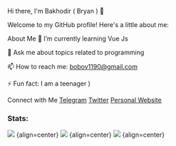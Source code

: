 Hi there, I'm Bakhodir ( Bryan ) 👋

Welcome to my GitHub profile! Here's a little about me:

About Me
🌱 I’m currently learning Vue Js

💬 Ask me about topics related to programming

📫 How to reach me: bobov1190@gmail.com

⚡ Fun fact: I am a teenager )

Connect with Me
[Telegram](https://t.me/programma1190)
[Twitter](https://x.com/edge_name)
[Personal Website](qadimiy.github.io)

### Stats:
  ![](http://github-profile-summary-cards.vercel.app/api/cards/profile-details?username=bobov1190&theme=transparent) {align=center}
  ![](http://github-profile-summary-cards.vercel.app/api/cards/stats?username=bobov1190&theme=transparent) {align=center}
  ![](http://github-profile-summary-cards.vercel.app/api/cards/productive-time?username=bobov1190&theme=transparent&utcOffset=8) {align=center}

